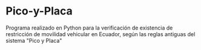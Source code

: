 # Pico-y-Placa
Programa realizado en Python para la verificación de existencia de restricción de movilidad vehicular en Ecuador, según las reglas antiguas del sistema "Pico y Placa"

